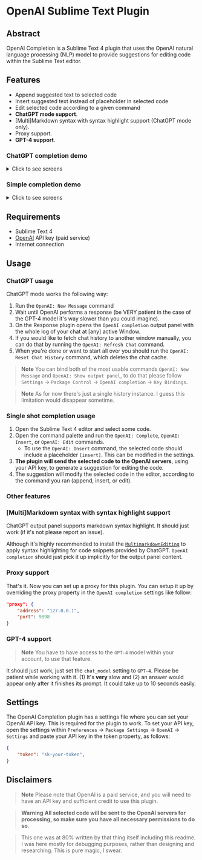 # OpenAI Sublime Text Plugin
## Abstract

OpenAI Completion is a Sublime Text 4 plugin that uses the OpenAI natural language processing (NLP) model to provide suggestions for editing code within the Sublime Text editor.

## Features
- Append suggested text to selected code
- Insert suggested text instead of placeholder in selected code
- Edit selected code according to a given command
- **ChatGPT mode support**.
- [Multi]Markdown syntax with syntax highlight support (ChatGPT mode only).
- Proxy support.
- **GPT-4 support**.

### ChatGPT completion demo

<details><summary>Click to see screens</summary>

![](static/chatgpt_completion/image1.png)

---
![](static/chatgpt_completion/image2.png)

---
![](static/chatgpt_completion/image3.png)

</details>

### Simple completion demo

<details><summary>Click to see screens</summary>

![](static/simple_completion/image1.png)

---
![](static/simple_completion/image2.png)

---
![](static/simple_completion/image3.png)

---
![](static/simple_completion/image4.png)

</details>

## Requirements

- Sublime Text 4
- [OpenAI](https://beta.openai.com/account) API key (paid service)
- Internet connection

## Usage

### ChatGPT usage

ChatGPT mode works the following way:
1. Run the `OpenAI: New Message` command
2. Wait until OpenAI performs a response (be VERY patient in the case of the GPT-4 model it's way slower than you could imagine).
3. On the Response plugin opens the `OpenAI completion` output panel with the whole log of your chat at [any] active Window.
4. If you would like to fetch chat history to another window manually, you can do that by running the `OpenAI: Refresh Chat` command.
5. When you're done or want to start all over you should run the `OpenAI: Reset Chat History` command, which deletes the chat cache.

> **Note**
>  You can bind both of the most usable commands `OpenAI: New Message` and `OpenAI: Show output panel`, to do that please follow `Settings` -> `Package Control` -> `OpenAI completion` -> `Key Bindings`.

> **Note**
> As for now there's just a single history instance. I guess this limitation would disappear sometime.

### Single shot completion usage

1. Open the Sublime Text 4 editor and select some code.
2. Open the command palette and run the `OpenAI: Complete`, `OpenAI: Insert`, or `OpenAI: Edit` commands.
    - To use the `OpenAI: Insert` command, the selected code should include a placeholder `[insert]`. This can be modified in the settings.
3. **The plugin will send the selected code to the OpenAI servers**, using your API key, to generate a suggestion for editing the code.
4. The suggestion will modify the selected code in the editor, according to the command you ran (append, insert, or edit).

### Other features

### [Multi]Markdown syntax with syntax highlight support

ChatGPT output panel supports markdown syntax highlight. It should just work (if it's not please report an issue).

Although it's highly recommended to install the [`MultimarkdownEditing`](https://sublimetext-markdown.github.io/MarkdownEditing/) to apply syntax highlighting for code snippets provided by ChatGPT. `OpenAI completion` should just pick it up implicitly for the output panel content.

### Proxy support

That's it. Now you can set up a proxy for this plugin.
You can setup it up by overriding the proxy property in the `OpenAI completion` settings like follow:

```json
"proxy": {
    "address": "127.0.0.1",
    "port": 9898
}
```

### GPT-4 support

> **Note**
> You have to have access to the `GPT-4` model within your account, to use that feature.

It should just work, just set the `chat_model` setting to `GPT-4`. Please be patient while working with it. (1) It's **very** slow and (2) an answer would appear only after it finishes its prompt. It could take up to 10 seconds easily.


## Settings
The OpenAI Completion plugin has a settings file where you can set your OpenAI API key. This is required for the plugin to work. To set your API key, open the settings within `Preferences` -> `Package Settings` -> `OpenAI` -> `Settings` and paste your API key in the token property, as follows:

```JSON
{
    "token": "sk-your-token",
}
```

## Disclaimers

> **Note**
> Please note that OpenAI is a paid service, and you will need to have an API key and sufficient credit to use this plugin.

> **Warning**
> **All selected code will be sent to the OpenAI servers for processing, so make sure you have all necessary permissions to do so**.

> This one was at 80% written by that thing itself including this readme. I was here mostly for debugging purposes, rather than designing and researching. This is pure magic, I swear.
